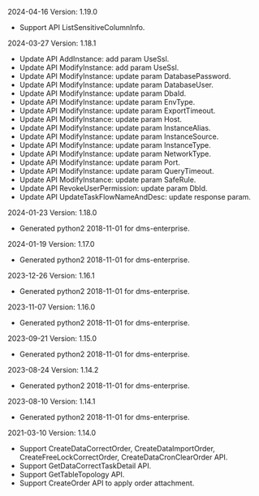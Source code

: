2024-04-16 Version: 1.19.0
- Support API ListSensitiveColumnInfo.


2024-03-27 Version: 1.18.1
- Update API AddInstance: add param UseSsl.
- Update API ModifyInstance: add param UseSsl.
- Update API ModifyInstance: update param DatabasePassword.
- Update API ModifyInstance: update param DatabaseUser.
- Update API ModifyInstance: update param DbaId.
- Update API ModifyInstance: update param EnvType.
- Update API ModifyInstance: update param ExportTimeout.
- Update API ModifyInstance: update param Host.
- Update API ModifyInstance: update param InstanceAlias.
- Update API ModifyInstance: update param InstanceSource.
- Update API ModifyInstance: update param InstanceType.
- Update API ModifyInstance: update param NetworkType.
- Update API ModifyInstance: update param Port.
- Update API ModifyInstance: update param QueryTimeout.
- Update API ModifyInstance: update param SafeRule.
- Update API RevokeUserPermission: update param DbId.
- Update API UpdateTaskFlowNameAndDesc: update response param.


2024-01-23 Version: 1.18.0
- Generated python2 2018-11-01 for dms-enterprise.

2024-01-19 Version: 1.17.0
- Generated python2 2018-11-01 for dms-enterprise.

2023-12-26 Version: 1.16.1
- Generated python2 2018-11-01 for dms-enterprise.

2023-11-07 Version: 1.16.0
- Generated python2 2018-11-01 for dms-enterprise.

2023-09-21 Version: 1.15.0
- Generated python2 2018-11-01 for dms-enterprise.

2023-08-24 Version: 1.14.2
- Generated python2 2018-11-01 for dms-enterprise.

2023-08-10 Version: 1.14.1
- Generated python2 2018-11-01 for dms-enterprise.

2021-03-10 Version: 1.14.0
- Support CreateDataCorrectOrder, CreateDataImportOrder, CreateFreeLockCorrectOrder, CreateDataCronClearOrder API.
- Support GetDataCorrectTaskDetail API.
- Support GetTableTopology API.
- Support CreateOrder API to apply order attachment.

